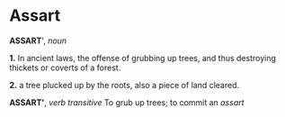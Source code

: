 # Assart

**ASSART**', _noun_

**1.** In ancient laws, the offense of grubbing up trees, and thus destroying thickets or coverts of a forest.

**2.** a tree plucked up by the roots, also a piece of land cleared.

**ASSART'**, _verb transitive_ To grub up trees; to commit an _assart_